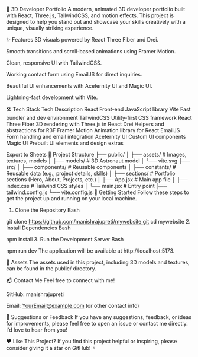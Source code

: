 🚀 3D Developer Portfolio
A modern, animated 3D developer portfolio built with React, Three.js, TailwindCSS, and motion effects. This project is designed to help you stand out and showcase your skills creatively with a unique, visually striking experience.

✨ Features
3D visuals powered by React Three Fiber and Drei.

Smooth transitions and scroll-based animations using Framer Motion.

Clean, responsive UI with TailwindCSS.

Working contact form using EmailJS for direct inquiries.

Beautiful UI enhancements with Aceternity UI and Magic UI.

Lightning-fast development with Vite.

🛠 Tech Stack
Tech	Description
React	Front-end JavaScript library
Vite	Fast bundler and dev environment
TailwindCSS	Utility-first CSS framework
React Three Fiber	3D rendering with Three.js in React
Drei	Helpers and abstractions for R3F
Framer Motion	Animation library for React
EmailJS	Form handling and email integration
Aceternity UI	Custom UI components
Magic UI	Prebuilt UI elements and design extras

Export to Sheets
📁 Project Structure
├── public/
│   ├── assets/             # Images, textures, models
│   ├── models/             # 3D Astronaut model
│   └── vite.svg
├── src/
│   ├── components/         # Reusable components
│   ├── constants/          # Reusable data (e.g., project details, skills)
│   ├── sections/           # Portfolio sections (Hero, About, Projects, etc.)
│   ├── App.jsx             # Main app file
│   ├── index.css           # Tailwind CSS styles
│   └── main.jsx            # Entry point
├── tailwind.config.js
└── vite.config.js
🚀 Getting Started
Follow these steps to get the project up and running on your local machine.

1. Clone the Repository
Bash

git clone https://github.com/manishrajupreti/mywebsite.git
cd mywebsite
2. Install Dependencies
Bash

npm install
3. Run the Development Server
Bash

npm run dev
The application will be available at http://localhost:5173.

🔗 Assets
The assets used in this project, including 3D models and textures, can be found in the public/ directory.

📬 Contact Me
Feel free to connect with me!

GitHub: manishrajupreti

Email: YourEmail@example.com (or other contact info)

🙏 Suggestions or Feedback
If you have any suggestions, feedback, or ideas for improvements, please feel free to open an issue or contact me directly. I'd love to hear from you!

❤️ Like This Project?
If you find this project helpful or inspiring, please consider giving it a star on GitHub! ⭐